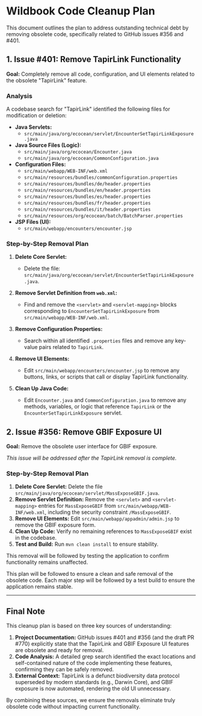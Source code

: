 # Wildbook Code Cleanup Plan

This document outlines the plan to address outstanding technical debt by removing obsolete code, specifically related to GitHub issues #356 and #401.

## 1. Issue #401: Remove TapirLink Functionality

**Goal:** Completely remove all code, configuration, and UI elements related to the obsolete "TapirLink" feature.

### Analysis

A codebase search for "TapirLink" identified the following files for modification or deletion:

- **Java Servlets:**
  - `src/main/java/org/ecocean/servlet/EncounterSetTapirLinkExposure.java`
- **Java Source Files (Logic):**
  - `src/main/java/org/ecocean/Encounter.java`
  - `src/main/java/org/ecocean/CommonConfiguration.java`
- **Configuration Files:**
  - `src/main/webapp/WEB-INF/web.xml`
  - `src/main/resources/bundles/commonConfiguration.properties`
  - `src/main/resources/bundles/de/header.properties`
  - `src/main/resources/bundles/en/header.properties`
  - `src/main/resources/bundles/es/header.properties`
  - `src/main/resources/bundles/fr/header.properties`
  - `src/main/resources/bundles/it/header.properties`
  - `src/main/resources/org/ecocean/batch/BatchParser.properties`
- **JSP Files (UI):**
  - `src/main/webapp/encounters/encounter.jsp`

### Step-by-Step Removal Plan

1.  **Delete Core Servlet:**
    -   Delete the file: `src/main/java/org/ecocean/servlet/EncounterSetTapirLinkExposure.java`.

2.  **Remove Servlet Definition from `web.xml`:**
    -   Find and remove the `<servlet>` and `<servlet-mapping>` blocks corresponding to `EncounterSetTapirLinkExposure` from `src/main/webapp/WEB-INF/web.xml`.

3.  **Remove Configuration Properties:**
    -   Search within all identified `.properties` files and remove any key-value pairs related to `TapirLink`.

4.  **Remove UI Elements:**
    -   Edit `src/main/webapp/encounters/encounter.jsp` to remove any buttons, links, or scripts that call or display TapirLink functionality.

5.  **Clean Up Java Code:**
    -   Edit `Encounter.java` and `CommonConfiguration.java` to remove any methods, variables, or logic that reference `TapirLink` or the `EncounterSetTapirLinkExposure` servlet.

## 2. Issue #356: Remove GBIF Exposure UI

**Goal:** Remove the obsolete user interface for GBIF exposure.

*This issue will be addressed after the TapirLink removal is complete.*

### Step-by-Step Removal Plan

1.  **Delete Core Servlet:** Delete the file `src/main/java/org/ecocean/servlet/MassExposeGBIF.java`.
2.  **Remove Servlet Definition:** Remove the `<servlet>` and `<servlet-mapping>` entries for `MassExposeGBIF` from `src/main/webapp/WEB-INF/web.xml`, including the security constraint `/MassExposeGBIF`.
3.  **Remove UI Elements:** Edit `src/main/webapp/appadmin/admin.jsp` to remove the GBIF exposure form.
4.  **Clean Up Code:** Verify no remaining references to `MassExposeGBIF` exist in the codebase.
5.  **Test and Build:** Run `mvn clean install` to ensure stability.

This removal will be followed by testing the application to confirm functionality remains unaffected.

This plan will be followed to ensure a clean and safe removal of the obsolete code. Each major step will be followed by a test build to ensure the application remains stable.

---

## Final Note

This cleanup plan is based on three key sources of understanding:

1. **Project Documentation:** GitHub issues #401 and #356 (and the draft PR #770) explicitly state that the TapirLink and GBIF Exposure UI features are obsolete and ready for removal.
2. **Code Analysis:** A detailed grep search identified the exact locations and self-contained nature of the code implementing these features, confirming they can be safely removed.
3. **External Context:** TapirLink is a defunct biodiversity data protocol superseded by modern standards (e.g., Darwin Core), and GBIF exposure is now automated, rendering the old UI unnecessary.

By combining these sources, we ensure the removals eliminate truly obsolete code without impacting current functionality.
